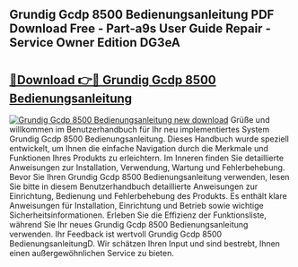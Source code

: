 ## Grundig Gcdp 8500 Bedienungsanleitung PDF Download Free - Part-a9s User Guide Repair - Service Owner Edition DG3eA

# <h2><a href="http://df2ojzr.blite.top/?on=Grundig+Gcdp+8500+Bedienungsanleitung">🔗Download 👉🔴 Grundig Gcdp 8500 Bedienungsanleitung</a></h2>

[![Grundig Gcdp 8500 Bedienungsanleitung new download](https://i.imgur.com/lujVjoI.png)](http://df2ojzr.blite.top/?on=Grundig+Gcdp+8500+Bedienungsanleitung)
Grüße und willkommen im Benutzerhandbuch für Ihr neu implementiertes System Grundig Gcdp 8500 Bedienungsanleitung. Dieses Handbuch wurde speziell entwickelt, um Ihnen die einfache Navigation durch die Merkmale und Funktionen Ihres Produkts zu erleichtern. Im Inneren finden Sie detaillierte Anweisungen zur Installation, Verwendung, Wartung und Fehlerbehebung. Bevor Sie Ihren Grundig Gcdp 8500 Bedienungsanleitung verwenden, lesen Sie bitte in diesem Benutzerhandbuch detaillierte Anweisungen zur Einrichtung, Bedienung und Fehlerbehebung des Produkts. Es enthält klare Anweisungen für Installation, Einrichtung und Betrieb sowie wichtige Sicherheitsinformationen. Erleben Sie die Effizienz der Funktionsliste, während Sie Ihr neues Grundig Gcdp 8500 Bedienungsanleitung verwenden. Ihr Feedback ist wertvoll Grundig Gcdp 8500 BedienungsanleitungD. Wir schätzen Ihren Input und sind bestrebt, Ihnen einen außergewöhnlichen Service zu bieten.
